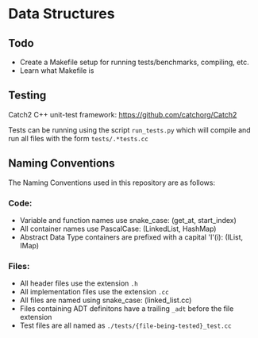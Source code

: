 # Data Structures

## Todo

- Create a Makefile setup for running tests/benchmarks, compiling, etc.
- Learn what Makefile is

## Testing

Catch2 C++ unit-test framework: https://github.com/catchorg/Catch2

Tests can be running using the script `run_tests.py` which will compile 
and run all files with the form `tests/.*tests.cc`

## Naming Conventions

The Naming Conventions used in this repository are as follows:

### Code:
- Variable and function names use snake_case: (get_at, start_index)
- All container names use PascalCase: (LinkedList, HashMap)
- Abstract Data Type containers are prefixed with a capital 'I'(i): (IList, IMap)

### Files:
- All header files use the extension `.h`
- All implementation files use the extension `.cc`
- All files are named using snake_case: (linked_list.cc)
- Files containing ADT definitons have a trailing `_adt` before the file extension
- Test files are all named as `./tests/{file-being-tested}_test.cc`
